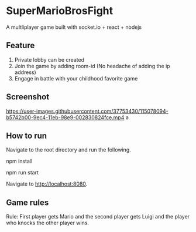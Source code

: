 # SuperMarioBrosFight

A multliplayer game built with socket.io + react + nodejs

## Feature

1) Private lobby can be created
2) Join the game by adding room-id (No headache of adding the ip address)
3) Engage in battle with your childhood favorite game

## Screenshot


https://user-images.githubusercontent.com/37753430/115078094-b5742b00-9ec4-11eb-98e9-002830824fce.mp4
a


## How to run

Navigate to the root directory and run the following.

npm install

npm run start

Navigate to <http://localhost:8080>.

## Game rules

Rule: First player gets Mario and the second player gets Luigi and the player who knocks the other player wins.


